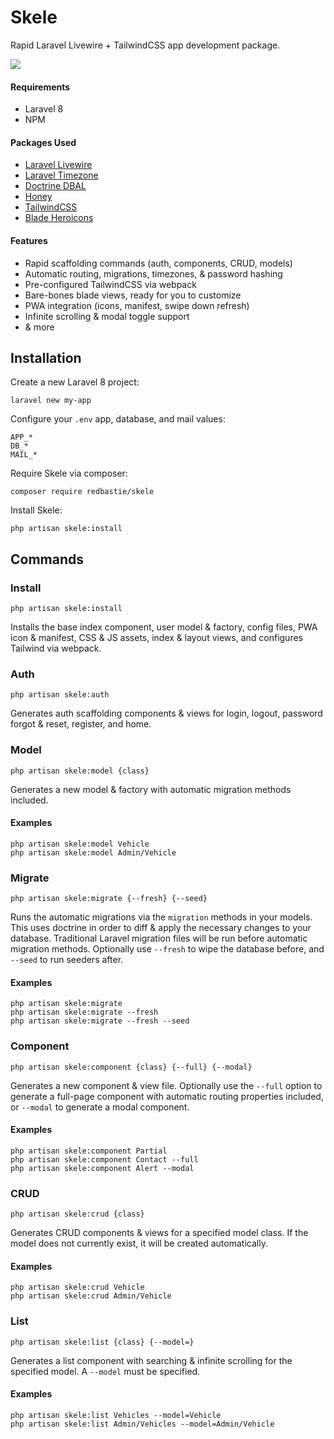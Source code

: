 # Skele

Rapid Laravel Livewire + TailwindCSS app development package.

<a href="https://www.youtube.com/watch?v=lSh-PPZrN-A"><img src="https://i.imgur.com/aErc5Kt.png"></a>

#### Requirements

- Laravel 8
- NPM

#### Packages Used

- [Laravel Livewire](https://github.com/livewire/livewire)
- [Laravel Timezone](https://github.com/jamesmills/laravel-timezone)
- [Doctrine DBAL](https://github.com/doctrine/dbal)
- [Honey](https://github.com/lukeraymonddowning/honey)
- [TailwindCSS](https://github.com/tailwindlabs/tailwindcss)
- [Blade Heroicons](https://github.com/blade-ui-kit/blade-heroicons)

#### Features

- Rapid scaffolding commands (auth, components, CRUD, models)
- Automatic routing, migrations, timezones, & password hashing
- Pre-configured TailwindCSS via webpack
- Bare-bones blade views, ready for you to customize
- PWA integration (icons, manifest, swipe down refresh)
- Infinite scrolling & modal toggle support
- & more

## Installation

Create a new Laravel 8 project:

    laravel new my-app

Configure your `.env` app, database, and mail values:

    APP_*
    DB_*
    MAIL_*

Require Skele via composer:

    composer require redbastie/skele

Install Skele:

    php artisan skele:install

## Commands

### Install

    php artisan skele:install

Installs the base index component, user model & factory, config files, PWA icon & manifest, CSS & JS assets, index & layout views, and configures Tailwind via webpack.

### Auth

    php artisan skele:auth

Generates auth scaffolding components & views for login, logout, password forgot & reset, register, and home.

### Model

    php artisan skele:model {class}

Generates a new model & factory with automatic migration methods included.

#### Examples

    php artisan skele:model Vehicle
    php artisan skele:model Admin/Vehicle  

### Migrate

    php artisan skele:migrate {--fresh} {--seed}

Runs the automatic migrations via the `migration` methods in your models. This uses doctrine in order to diff & apply the necessary changes to your database. Traditional Laravel migration files will be run before automatic migration methods. Optionally use `--fresh` to wipe the database before, and `--seed` to run seeders after.

#### Examples

    php artisan skele:migrate
    php artisan skele:migrate --fresh
    php artisan skele:migrate --fresh --seed

### Component

    php artisan skele:component {class} {--full} {--modal}

Generates a new component & view file. Optionally use the `--full` option to generate a full-page component with automatic routing properties included, or `--modal` to generate a modal component.

#### Examples

    php artisan skele:component Partial
    php artisan skele:component Contact --full
    php artisan skele:component Alert --modal

### CRUD

    php artisan skele:crud {class}

Generates CRUD components & views for a specified model class. If the model does not currently exist, it will be created automatically.

#### Examples

    php artisan skele:crud Vehicle
    php artisan skele:crud Admin/Vehicle

### List

    php artisan skele:list {class} {--model=}

Generates a list component with searching & infinite scrolling for the specified model. A `--model` must be specified.

#### Examples

    php artisan skele:list Vehicles --model=Vehicle
    php artisan skele:list Admin/Vehicles --model=Admin/Vehicle
